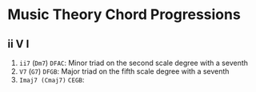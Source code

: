 # Music Theory Chord Progressions

## ii V I

1. `ii7` (`Dm7`) `DFAC`: Minor triad on the second scale degree with a seventh
2. `V7` (`G7`) `DFGB`: Major triad on the fifth scale degree with a seventh
3. `Imaj7 (Cmaj7)` `CEGB`: 
